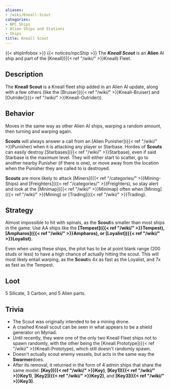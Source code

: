 ```yaml
---
aliases:
- /wiki/Kneall-Scout
categories:
- NPC Ships
- Alien Ships and Stations
- Ships
title: Kneall Scout
---
```


{{< shipInfobox >}} {{< notices/npcShip >}} The **_Kneall Scout_** is an **Alien** AI ship and part of the [Kneall]({{< ref "/wiki/" >}}Kneall) Fleet. 

## Description

The **Kneall Scout** is a Kneall fleet ship added in an Alien AI update, along with a few others (like the [Bruiser]({{< ref "/wiki/" >}}Kneall-Bruiser) and [Outrider]({{< ref "/wiki/" >}}Kneall-Outrider)).

## Behavior

Moves in the same way as other Alien AI ships, warping a random amount, then turning and warping again.

**Scouts** will always answer a call from an [Alien Punisher]({{< ref "/wiki/" >}}Punisher) when it is attacking any player or Starbase. Hordes of **Scouts** can easily destroy [Starbases]({{< ref "/wiki/" >}}Starbase), even if said Starbase is the maximum level. They will either start to scatter, go to another nearby Punisher (if there is one), or move away from the location when the Punisher they are called to is destroyed.

**Scouts** are more likely to attack [Miners]({{< ref "/categories/" >}}Mining-Ships) and [Freighters]({{< ref "/categories/" >}}Freighters), so stay alert and look at the [Minimap]({{< ref "/wiki/" >}}Minimap) often when [Mining]({{< ref "/wiki/" >}}Mining) or [Trading]({{< ref "/wiki/" >}}Trading).

## Strategy

Almost impossible to hit with spinals, as the **Scout**is smaller than most ships in the game. Use AA ships like the **[Tempest]({{< ref "/wiki/" >}}Tempest), [Ampharos]({{< ref "/wiki/" >}}Ampharos), or [Loyalist]({{< ref "/wiki/" >}}Loyalist).**

Even when using these ships, the pilot has to be at point blank range (200 studs or less) to have a high chance of actually hitting the scout. This will most likely entail warping, as the **Scout**is 4x as fast as the Loyalist, and 7x as fast as the Tempest.

## Loot

5 Silicate, 3 Carbon, and 5 Alien parts.

## Trivia

- The Scout was originally intended to be a mining drone.
- A crashed Kneall scout can be seen in what appears to be a shield generator on Myriad.
- Until recently, they were one of the only two Kneall Fleet ships not to spawn randomly, with the other being the [Kneall Prototype]({{< ref "/wiki/" >}}Kneall-Prototype), which still doesn't randomly spawn.
- Doesn't actually scout enemy vessels, but acts in the same way the **Swarmer**does.
- After its removal, it returned in the form of 4 admin ships that share the same model: **[Key]({{< ref "/wiki/" >}}Key)**, **[Key1]({{< ref "/wiki/" >}}Key1)**, **[Key2]({{< ref "/wiki/" >}}Key2)**, and **[Key3]({{< ref "/wiki/" >}}Key3)**.